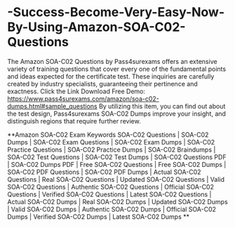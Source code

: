 # -Success-Become-Very-Easy-Now-By-Using-Amazon-SOA-C02-Questions
The Amazon SOA-C02 Questions by Pass4surexams offers an extensive variety of training questions that cover every one of the fundamental points and ideas expected for the certificate test. These inquiries are carefully created by industry specialists, guaranteeing their pertinence and exactness. Click the Link Download Free Demo: https://www.pass4surexams.com/amazon/soa-c02-dumps.html#sample_questions
By utilizing this item, you can find out about the test design, Pass4surexams SOA-C02 Dumps improve your insight, and distinguish regions that require further review. 

**Amazon SOA-C02 Exam Keywords
SOA-C02 Questions | SOA-C02 Dumps | SOA-C02 Exam Questions | SOA-C02 Exam Dumps | SOA-C02 Practice Questions | SOA-C02 Practice Dumps | SOA-C02 Braindumps | SOA-C02 Test Questions | SOA-C02 Test Dumps | SOA-C02 Questions PDF | SOA-C02 Dumps PDF | Free SOA-C02 Questions | Free SOA-C02 Dumps | SOA-C02 PDF Questions | SOA-C02 PDF Dumps | Actual SOA-C02 Questions | Real SOA-C02 Questions | Updated SOA-C02 Questions | Valid SOA-C02 Questions | Authentic SOA-C02 Questions | Official SOA-C02 Questions | Verified SOA-C02 Questions | Latest SOA-C02 Questions | Actual SOA-C02 Dumps | Real SOA-C02 Dumps | Updated SOA-C02 Dumps | Valid SOA-C02 Dumps | Authentic SOA-C02 Dumps | Official SOA-C02 Dumps | Verified SOA-C02 Dumps | Latest SOA-C02 Dumps
**


